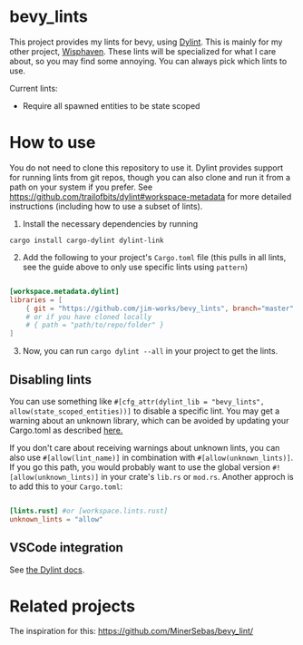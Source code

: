 # bevy_lints

This project provides my lints for bevy, using [Dylint](https://github.com/trailofbits/dylint). This is mainly for my other project, [Wisphaven](https://github.com/jim-works/Wisphaven). These lints will be specialized for what I care about, so you may find some annoying. You can always pick which lints to use.

Current lints:
- Require all spawned entities to be state scoped

# How to use

You do not need to clone this repository to use it. Dylint provides support for running lints from git repos, though you can also clone and run it from a path on your system if you prefer. See https://github.com/trailofbits/dylint#workspace-metadata for more detailed instructions (including how to use a subset of lints).

1. Install the necessary dependencies by running

`cargo install cargo-dylint dylint-link`

2. Add the following to your project's `Cargo.toml` file (this pulls in all lints, see the guide above to only use specific lints using `pattern`)

```toml

[workspace.metadata.dylint]
libraries = [
    { git = "https://github.com/jim-works/bevy_lints", branch="master" },
    # or if you have cloned locally
    # { path = "path/to/repo/folder" }
]
```

3. Now, you can run `cargo dylint --all` in your project to get the lints.

## Disabling lints

You can use something like `#[cfg_attr(dylint_lib = "bevy_lints", allow(state_scoped_entities))]` to disable a specific lint.
You may get a warning about an unknown library, which can be avoided by updating your Cargo.toml as described [here.](https://github.com/trailofbits/dylint?tab=readme-ov-file#rustcs-unexpected_cfg-lint)

If you don't care about receiving warnings about unknown lints, you can also use `#[allow(lint_name)]` in combination with `#[allow(unknown_lints)]`. If you go this path, you would probably want to use the global version `#![allow(unknown_lints)]` in your crate's `lib.rs` or `mod.rs`. Another approch is to add this to your `Cargo.toml`:

```toml

[lints.rust] #or [workspace.lints.rust]
unknown_lints = "allow"
```

## VSCode integration

See [the Dylint docs](https://github.com/trailofbits/dylint?tab=readme-ov-file#vs-code-integration).

# Related projects

The inspiration for this: https://github.com/MinerSebas/bevy_lint/
